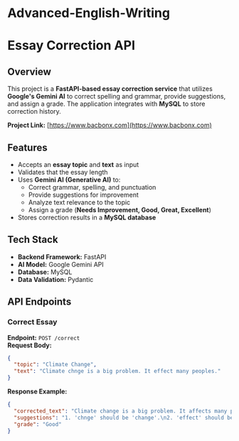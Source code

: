 # Advanced-English-Writing

# Essay Correction API  

## Overview  
This project is a **FastAPI-based essay correction service** that utilizes **Google's Gemini AI** to correct spelling and grammar, provide suggestions, and assign a grade. The application integrates with **MySQL** to store correction history.

**Project Link:** [https://www.bacbonx.com](https://www.bacbonx.com)

## Features  
- Accepts an **essay topic** and **text** as input  
- Validates that the essay length  
- Uses **Gemini AI (Generative AI)** to:  
  - Correct grammar, spelling, and punctuation  
  - Provide suggestions for improvement  
  - Analyze text relevance to the topic  
  - Assign a grade (**Needs Improvement, Good, Great, Excellent**)  
- Stores correction results in a **MySQL database**  

## Tech Stack  
- **Backend Framework:** FastAPI  
- **AI Model:** Google Gemini API  
- **Database:** MySQL  
- **Data Validation:** Pydantic  

## API Endpoints  

### Correct Essay  
**Endpoint:** `POST /correct`  
**Request Body:**  
```json
{
  "topic": "Climate Change",
  "text": "Climate chnge is a big problem. It effect many peoples."
}
```  
**Response Example:**  
```json
{
  "corrected_text": "Climate change is a big problem. It affects many people.",
  "suggestions": "1. 'chnge' should be 'change'.\n2. 'effect' should be 'affects'.",
  "grade": "Good"
}
```  
